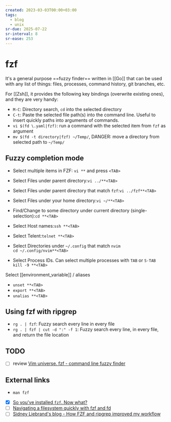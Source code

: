 ```yaml
---
created: 2023-03-03T00:00+03:00
tags:
  - blog
  - unix
sr-due: 2025-07-22
sr-interval: 8
sr-ease: 253
---
```


# fzf

It's a general purpose ==fuzzy finder== written in [[Go]] that can be used with any list of things: files, processes, command history, git branches, etc.

For [[Zsh]], it provides the following key bindings (overwrite existing ones), and they are very handy:

- `M-C`:<wbr class="f"> Directory search, `cd` into the selected directory
- `C-t`:<wbr class="f"> Paste the selected file path(s) into the command line. Useful to insert quickly paths into arguments of commands.
- `vi $(fd \.yaml|fzf)`:<wbr class="f"> run a command with the selected item from `fzf` as argument
- `mv $(fd -t directory|fzf) ~/Temp/`, DANGER:<wbr class="f"> move a directory from selected path to `~/Temp/`

## Fuzzy completion mode

- Select multiple items in FZF:<wbr class="f"> `vi **` and press `<TAB>` <!--SR:!2024-09-22,1,233-->
- Select Files under parent directory:<wbr class="f"> `vi ../**<TAB>`
- Select Files under parent directory that match `fzf`:<wbr class="f"> `vi ../fzf**<TAB>`
- Select Files under your home directory:<wbr class="f"> `vi ~/**<TAB>`
- Find/Change to some directory under current directory (single-selection):<wbr class="f"> `cd **<TAB>`
- Select Host names:<wbr class="f"> `ssh **<TAB>`
- Select Telent:<wbr class="f"> `telnet **<TAB>`

- Select Directories under `~/.config` that match `nvim`
  <br class="f">
`cd ~/.config/nvim**<TAB>`

- Select Process IDs. Can select multiple processes with `TAB` or `S-TAB`
  <br class="f">
`kill -9 **<TAB>`

Select [[environment_variable]] / aliases
<br class="f">
- `unset **<TAB>`
- `export **<TAB>`
- `unalias **<TAB>`

## Using fzf with ripgrep

- `rg . | fzf`:<wbr class="f"> Fuzzy search every line in every file 
- `rg . | fzf | cut -d ":" -f 1`:<wbr class="f"> Fuzzy search every line, in every file, and return the file location

## TODO

- [ ] review [Vim universe. fzf - command line fuzzy finder](https://www.youtube.com/watch?v=qgG5Jhi_Els)

## External links

- `man fzf`
- [x] [So you've installed `fzf`. Now what?](https://andrew-quinn.me/fzf/)
- [ ] [Navigating a filesystem quickly with fzf and fd](https://mike.place/2017/fzf-fd/)
- [ ] [Sidney Liebrand's blog - How FZF and ripgrep improved my workflow](https://sidneyliebrand.io/blog/how-fzf-and-ripgrep-improved-my-workflow)
